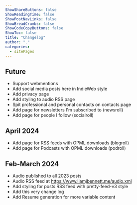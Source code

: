 ```yaml
---
ShowShareButtons: false
ShowReadingTime: false
ShowPostNavLinks: false
ShowBreadCrumbs: false
ShowCodeCopyButtons: false
ShowToc: false
title: "Changelog"
author: "."
categories:
  - sitePages
---
```


## Future
* Support webmentions
* Add social media posts here in IndieWeb style
* Add privacy page
* Add styling to audio RSS page
* Spit professional and personal contacts on contacts page
* Add page for newsletters I'm subscribed to (newsroll)
* Add page for people I follow (socialroll)

## April 2024
* Add page for RSS feeds with OPML downloads (blogroll)
* Add page for Podcasts with OPML downloads (podroll)

## Feb-March 2024

* Audio published to all 2023 posts
* Audio RSS feed at https://www.liamjbennett.me/audio.xml
* Add styling for posts RSS feed with pretty-feed-v3 style
* Add this very change log
* Add Resume generation for more variable content